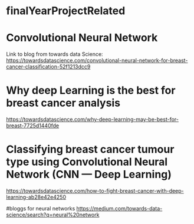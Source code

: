 # finalYearProjectRelated

# Convolutional Neural Network
Link to blog from towards data Science:
https://towardsdatascience.com/convolutional-neural-network-for-breast-cancer-classification-52f1213dcc9

# Why deep Learning is the best for breast cancer analysis

https://towardsdatascience.com/why-deep-learning-may-be-best-for-breast-7725d1440fde


# Classifying breast cancer tumour type using Convolutional Neural Network (CNN — Deep Learning)
https://towardsdatascience.com/how-to-fight-breast-cancer-with-deep-learning-ab28e42e4250

#bloggs for neural networks
https://medium.com/towards-data-science/search?q=neural%20network
